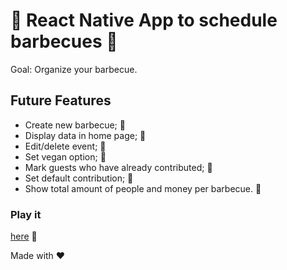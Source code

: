 # :meat_on_bone: React Native App to schedule barbecues :meat_on_bone:

Goal: Organize your barbecue.

## Future Features

- Create new barbecue; :construction:
- Display data in home page; :construction:
- Edit/delete event; :construction:
- Set vegan option; :construction:
- Mark guests who have already contributed; :construction:
- Set default contribution; :construction:
- Show total amount of people and money per barbecue. :construction:

### Play it

[here](https://snack.expo.io/@bolinhofrito/churras) :iphone:

Made with :heart: